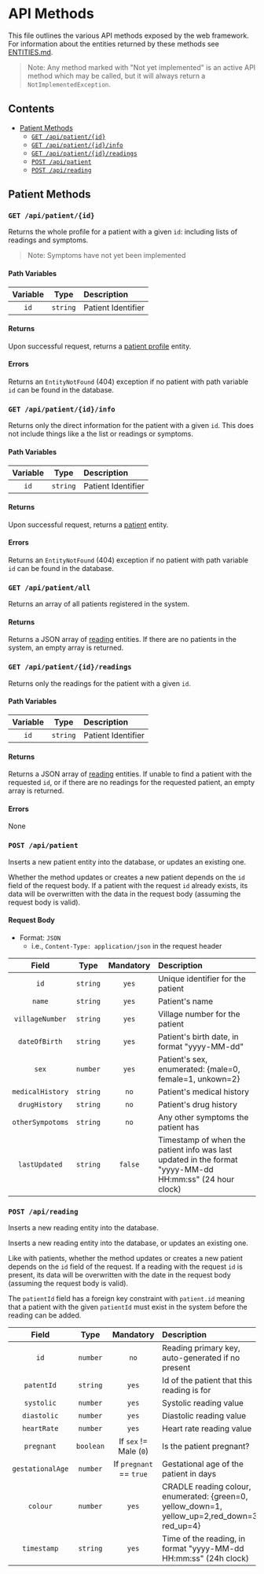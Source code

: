 # API Methods

This file outlines the various API methods exposed by the web framework. For 
information about the entities returned by these methods see 
[ENTITIES.md](ENTITIES.md).

> Note: Any method marked with "Not yet implemented" is an active API method 
> which may be called, but it will always return a `NotImplementedException`.

## Contents

* [Patient Methods](#patient-methods)
    * [`GET /api/patient/{id}`](#get-apipatientid)
    * [`GET /api/patient/{id}/info`](#get-apipatientidinfo)
    * [`GET /api/patient/{id}/readings`](#get-apipatientidreadings)
    * [`POST /api/patient`](#post-apipatient)
    * [`POST /api/reading`](#post-apireading)

## Patient Methods

### `GET /api/patient/{id}`

Returns the whole profile for a patient with a given `id`: including lists of readings and symptoms.

> Note: Symptoms have not yet been implemented

#### Path Variables

| Variable | Type | Description |
|:-:|:-:|:-|
| `id` | `string` | Patient Identifier |

#### Returns

Upon successful request, returns a [patient profile](ENTITIES.md#patient-profile) entity.

#### Errors

Returns an `EntityNotFound` (404) exception if no patient with path variable 
`id` can be found in the database.


### `GET /api/patient/{id}/info`

Returns only the direct information for the patient with a given `id`. 
This does not include things like a the list or readings or symptoms.

#### Path Variables

| Variable | Type | Description |
|:-:|:-:|:-|
| `id` | `string` | Patient Identifier |

#### Returns

Upon successful request, returns a [patient](ENTITIES.md#patient) entity.

#### Errors

Returns an `EntityNotFound` (404) exception if no patient with path variable 
`id` can be found in the database.


### `GET /api/patient/all`

Returns an array of all patients registered in the system.

#### Returns

Returns a JSON array of [reading](ENTITIES.md#patient) entities. If there are no
patients in the system, an empty array is returned.


### `GET /api/patient/{id}/readings`

Returns only the readings for the patient with a given `id`.

#### Path Variables

| Variable | Type | Description |
|:-:|:-:|:-|
| `id` | `string` | Patient Identifier |

#### Returns

Returns a JSON array of [reading](ENTITIES.md#reading) entities. If unable to
find a patient with the requested `id`, or if there are no readings for the 
requested patient, an empty array is returned.

#### Errors

None


### `POST /api/patient`

Inserts a new patient entity into the database, or updates an existing one.

Whether the method updates or creates a new patient depends on the `id` field of
the request body. If a patient with the request `id` already exists, its data
will be overwritten with the data in the request body (assuming the request body
is valid).

#### Request Body

* Format: `JSON`
  * i.e., `Content-Type: application/json` in the request header

| Field | Type | Mandatory | Description |
|:-:|:-:|:-:|:-|
| `id` | `string` | `yes` | Unique identifier for the patient |
| `name` | `string` | `yes` | Patient's name |
| `villageNumber` | `string` | `yes` | Village number for the patient |
| `dateOfBirth` | `string` | `yes` | Patient's birth date, in format "yyyy-MM-dd" |
| `sex` | `number` | `yes` | Patient's sex, enumerated: {male=0, female=1, unkown=2} |
| `medicalHistory` | `string` | `no` | Patient's medical history |
| `drugHistory` | `string` | `no` | Patient's drug history |
| `otherSympotoms` | `string` | `no` | Any other symptoms the patient has |
| `lastUpdated` | `string` | `false` | Timestamp of when the patient info was last updated in the format "yyyy-MM-dd HH:mm:ss" (24 hour clock) |

### `POST /api/reading`

Inserts a new reading entity into the database.

Inserts a new reading entity into the database, or updates an existing one.

Like with patients, whether the method updates or creates a new patient depends
on the `id` field of the request. If a reading with the request `id` is present,
its data will be overwritten with the date in the request body (assuming the
request body is valid).

The `patientId` field has a foreign key constraint with `patient.id` meaning that
a patient with the given `patientId` must exist in the system before the reading
can be added.

| Field | Type | Mandatory | Description |
|:-:|:-:|:-:|:-|
| `id` | `number` | `no` | Reading primary key, auto-generated if no present |
| `patentId` | `string` | `yes` | Id of the patient that this reading is for |
| `systolic` | `number` | `yes` | Systolic reading value |
| `diastolic` | `number` | `yes` | Diastolic reading value |
| `heartRate` | `number` | `yes` | Heart rate reading value |
| `pregnant` | `boolean` | If `sex` != Male (`0`) | Is the patient pregnant? |
| `gestationalAge` | `number` | If `pregnant` == `true` | Gestational age of the patient in days|
| `colour` | `number` | `yes` | CRADLE reading colour, enumerated: {green=0, yellow_down=1, yellow_up=2,red_down=3, red_up=4} |
| `timestamp` | `string` | `yes` | Time of the reading, in format "yyyy-MM-dd HH:mm:ss" (24h clock) |
